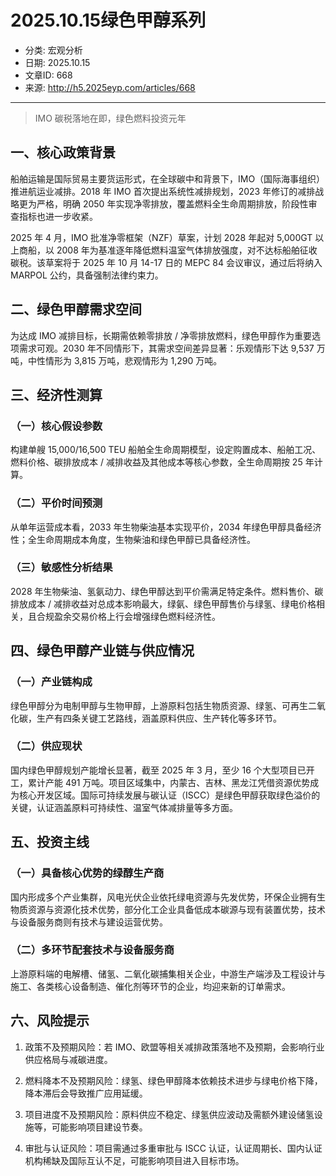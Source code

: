 # 2025.10.15绿色甲醇系列

- 分类: 宏观分析
- 日期: 2025.10.15
- 文章ID: 668
- 来源: http://h5.2025eyp.com/articles/668

---

> IMO 碳税落地在即，绿色燃料投资元年

## **一、核心政策背景**

船舶运输是国际贸易主要货运形式，在全球碳中和背景下，IMO（国际海事组织）推进航运业减排。2018 年 IMO 首次提出系统性减排规划，2023 年修订的减排战略更为严格，明确 2050 年实现净零排放，覆盖燃料全生命周期排放，阶段性审查指标也进一步收紧。

2025 年 4 月，IMO 批准净零框架（NZF）草案，计划 2028 年起对 5,000GT 以上商船，以 2008 年为基准逐年降低燃料温室气体排放强度，对不达标船舶征收碳税。该草案将于 2025 年 10 月 14-17 日的 MEPC 84 会议审议，通过后将纳入 MARPOL 公约，具备强制法律约束力。

## **二、绿色甲醇需求空间**

为达成 IMO 减排目标，长期需依赖零排放 / 净零排放燃料，绿色甲醇作为重要选项需求可观。2030 年不同情形下，其需求空间差异显著：乐观情形下达 9,537 万吨，中性情形为 3,815 万吨，悲观情形为 1,290 万吨。

## **三、经济性测算**

### **（一）核心假设参数**

构建单艘 15,000/16,500 TEU 船舶全生命周期模型，设定购置成本、船舶工况、燃料价格、碳排放成本 / 减排收益及其他成本等核心参数，全生命周期按 25 年计算。

### **（二）平价时间预测**

从单年运营成本看，2033 年生物柴油基本实现平价，2034 年绿色甲醇具备经济性；全生命周期成本角度，生物柴油和绿色甲醇已具备经济性。

### **（三）敏感性分析结果**

2028 年生物柴油、氢氨动力、绿色甲醇达到平价需满足特定条件。燃料售价、碳排放成本 / 减排收益对总成本影响最大，绿氨、绿色甲醇售价与绿氢、绿电价格相关，且合规盈余交易价格上行会增强绿色燃料经济性。

## **四、绿色甲醇产业链与供应情况**

### **（一）产业链构成**

绿色甲醇分为电制甲醇与生物甲醇，上游原料包括生物质资源、绿氢、可再生二氧化碳，生产有四条关键工艺路线，涵盖原料供应、生产转化等多环节。

### **（二）供应现状**

国内绿色甲醇规划产能增长显著，截至 2025 年 3 月，至少 16 个大型项目已开工，累计产能 491 万吨。项目区域集中，内蒙古、吉林、黑龙江凭借资源优势成为核心开发区域。国际可持续发展与碳认证（ISCC）是绿色甲醇获取绿色溢价的关键，认证涵盖原料可持续性、温室气体减排量等多方面。

## **五、投资主线**

### **（一）具备核心优势的绿醇生产商**

国内形成多个产业集群，风电光伏企业依托绿电资源与先发优势，环保企业拥有生物质资源与资源化技术优势，部分化工企业具备低成本碳源与现有装置优势，技术与设备服务商则有技术与建设运营优势。

### **（二）多环节配套技术与设备服务商**

上游原料端的电解槽、储氢、二氧化碳捕集相关企业，中游生产端涉及工程设计与施工、各类核心设备制造、催化剂等环节的企业，均迎来新的订单需求。

## **六、风险提示**

00001. 政策不及预期风险：若 IMO、欧盟等相关减排政策落地不及预期，会影响行业供应格局与减碳进度。

00002. 燃料降本不及预期风险：绿氢、绿色甲醇降本依赖技术进步与绿电价格下降，降本滞后会导致推广应用延缓。

00003. 项目进度不及预期风险：原料供应不稳定、绿氢供应波动及需额外建设储氢设施等，可能影响项目建设节奏。

00004. 审批与认证风险：项目需通过多重审批与 ISCC 认证，认证周期长、国内认证机构稀缺及国际互认不足，可能影响项目进入目标市场。
